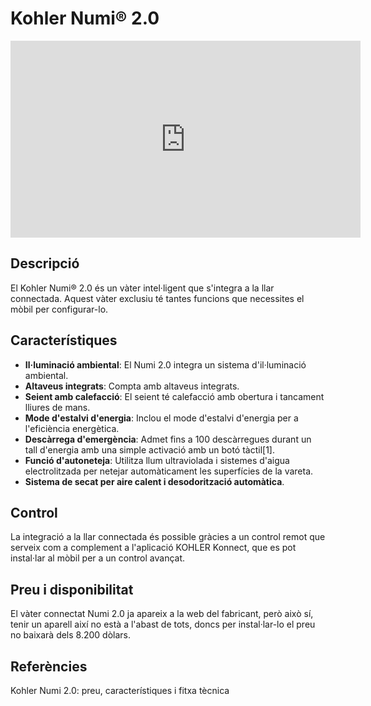 # Kohler Numi® 2.0

<div align="center">
  <iframe width="560" height="315" src="https://www.youtube.com/embed/vfuOqt70w54" frameborder="0" allow="accelerometer; autoplay; clipboard-write; encrypted-media; gyroscope; picture-in-picture" allowfullscreen></iframe>
</div>


## Descripció

El Kohler Numi® 2.0 és un vàter intel·ligent que s'integra a la llar connectada. Aquest vàter exclusiu té tantes funcions que necessites el mòbil per configurar-lo.

## Característiques

- **Il·luminació ambiental**: El Numi 2.0 integra un sistema d'il·luminació ambiental.
- **Altaveus integrats**: Compta amb altaveus integrats.
- **Seient amb calefacció**: El seient té calefacció amb obertura i tancament lliures de mans.
- **Mode d'estalvi d'energia**: Inclou el mode d'estalvi d'energia per a l'eficiència energètica.
- **Descàrrega d'emergència**: Admet fins a 100 descàrregues durant un tall d'energia amb una simple activació amb un botó tàctil[1].
- **Funció d'autoneteja**: Utilitza llum ultraviolada i sistemes d'aigua electrolitzada per netejar automàticament les superfícies de la vareta.
- **Sistema de secat per aire calent i desodorització automàtica**.

## Control

La integració a la llar connectada és possible gràcies a un control remot que serveix com a complement a l'aplicació KOHLER Konnect, que es pot instal·lar al mòbil per a un control avançat.

## Preu i disponibilitat

El vàter connectat Numi 2.0 ja apareix a la web del fabricant, però això sí, tenir un aparell així no està a l'abast de tots, doncs per instal·lar-lo el preu no baixarà dels 8.200 dòlars.

## Referències

Kohler Numi 2.0: preu, característiques i fitxa tècnica